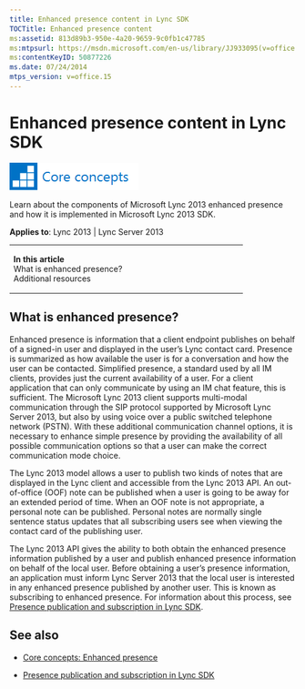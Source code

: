```yaml
---
title: Enhanced presence content in Lync SDK
TOCTitle: Enhanced presence content
ms:assetid: 813d89b3-950e-4a20-9659-9c0fb1c47785
ms:mtpsurl: https://msdn.microsoft.com/en-us/library/JJ933095(v=office.15)
ms:contentKeyID: 50877226
ms.date: 07/24/2014
mtps_version: v=office.15
---
```


# Enhanced presence content in Lync SDK

![Core concepts](images/JJ933133.mod_icon_CoreConcepts_long(Office.15).png "Core concepts")

Learn about the components of Microsoft Lync 2013 enhanced presence and how it is implemented in Microsoft Lync 2013 SDK.



**Applies to**: Lync 2013 | Lync Server 2013

<table>
<colgroup>
<col style="width: 50%" />
<col style="width: 50%" />
</colgroup>
<tbody>
<tr class="odd">
<td><p><strong>In this article</strong><br />
What is enhanced presence?<br />
Additional resources</p></td>
<td><p></p></td>
</tr>
</tbody>
</table>

## What is enhanced presence?

Enhanced presence is information that a client endpoint publishes on behalf of a signed-in user and displayed in the user’s Lync contact card. Presence is summarized as how available the user is for a conversation and how the user can be contacted. Simplified presence, a standard used by all IM clients, provides just the current availability of a user. For a client application that can only communicate by using an IM chat feature, this is sufficient. The Microsoft Lync 2013 client supports multi-modal communication through the SIP protocol supported by Microsoft Lync Server 2013, but also by using voice over a public switched telephone network (PSTN). With these additional communication channel options, it is necessary to enhance simple presence by providing the availability of all possible communication options so that a user can make the correct communication mode choice.

The Lync 2013 model allows a user to publish two kinds of notes that are displayed in the Lync client and accessible from the Lync 2013 API. An out-of-office (OOF) note can be published when a user is going to be away for an extended period of time. When an OOF note is not appropriate, a personal note can be published. Personal notes are normally single sentence status updates that all subscribing users see when viewing the contact card of the publishing user.

The Lync 2013 API gives the ability to both obtain the enhanced presence information published by a user and publish enhanced presence information on behalf of the local user. Before obtaining a user’s presence information, an application must inform Lync Server 2013 that the local user is interested in any enhanced presence published by another user. This is known as subscribing to enhanced presence. For information about this process, see [Presence publication and subscription in Lync SDK](presence-publication-and-subscription-in-lync-sdk.md).

## See also

  - [Core concepts: Enhanced presence](core-concepts-enhanced-presence.md)

  - [Presence publication and subscription in Lync SDK](presence-publication-and-subscription-in-lync-sdk.md)

